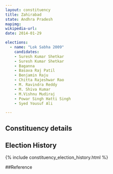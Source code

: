 ```yaml
---
layout: constituency
title: Zahirabad
state: Andhra Pradesh
mapimg: 
wikipedia-url: 
date: 2014-01-29

elections: 
  - name: "Lok Sabha 2009"
    candidates: 
    - Suresh Kumar Shetkar 
    - Suresh Kumar Shetkar 
    - Baganna 
    - Basava Raj Patil 
    - Benjamin Raju 
    - Chitta Rajeshwar Rao 
    - M. Ravindra Reddy 
    - M. Shiva Kumar 
    - M.Vishnu Mudiraj 
    - Powar Singh Hatti Singh 
    - Syed Yousuf Ali 

---
```

## Constituency details


## Election History
{% include constituency_election_history.html %}

##Reference
